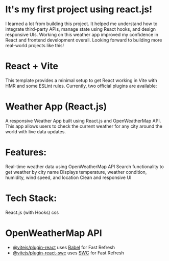 # It's my first project using react.js!
I learned a lot from building this project. It helped me understand how to integrate third-party APIs, manage state using React hooks, and design responsive UIs. Working on this weather app improved my confidence in React and frontend development overall. Looking forward to building more real-world projects like this!

# React + Vite
This template provides a minimal setup to get React working in Vite with HMR and some ESLint rules.
Currently, two official plugins are available:

#  Weather App (React.js)
A responsive Weather App built using React.js and OpenWeatherMap API. This app allows users to check the current weather for any city around the world with live data updates.

# Features:
Real-time weather data using OpenWeatherMap API
Search functionality to get weather by city name
Displays temperature, weather condition, humidity, wind speed, and location
Clean and responsive UI

# Tech Stack:
React.js (with Hooks)
css

#  OpenWeatherMap API

- [@vitejs/plugin-react](https://github.com/vitejs/vite-plugin-react/blob/main/packages/plugin-react/README.md) uses [Babel](https://babeljs.io/) for Fast Refresh
- [@vitejs/plugin-react-swc](https://github.com/vitejs/vite-plugin-react-swc) uses [SWC](https://swc.rs/) for Fast Refresh
